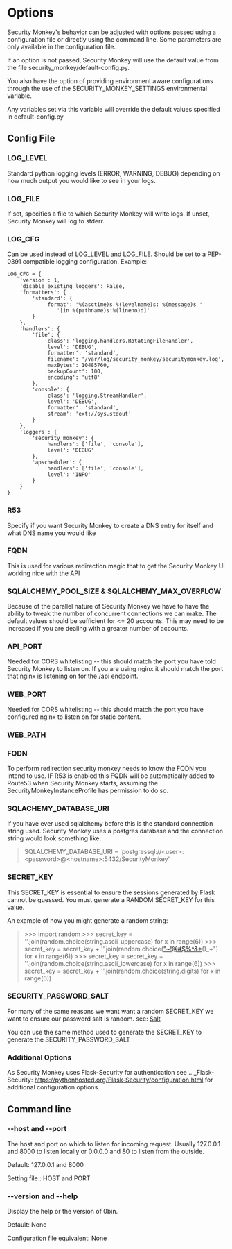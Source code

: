 Options
=======

Security Monkey's behavior can be adjusted with options passed using a configuration file or directly using the command line. Some parameters are only available in the configuration file.

If an option is not passed, Security Monkey will use the default value from the file security\_monkey/default-config.py.

You also have the option of providing environment aware configurations through the use of the SECURITY\_MONKEY\_SETTINGS environmental variable.

Any variables set via this variable will override the default values specified in default-config.py

Config File
-----------

### LOG\_LEVEL

Standard python logging levels (ERROR, WARNING, DEBUG) depending on how much output you would like to see in your logs.

### LOG\_FILE

If set, specifies a file to which Security Monkey will write logs. If unset, Security Monkey will log to stderr.

### LOG\_CFG

Can be used instead of LOG\_LEVEL and LOG\_FILE. Should be set to a PEP-0391 compatible logging configuration. Example:

    LOG_CFG = {
        'version': 1,
        'disable_existing_loggers': False,
        'formatters': {
            'standard': {
                'format': '%(asctime)s %(levelname)s: %(message)s '
                    '[in %(pathname)s:%(lineno)d]'
            }
        },
        'handlers': {
            'file': {
                'class': 'logging.handlers.RotatingFileHandler',
                'level': 'DEBUG',
                'formatter': 'standard',
                'filename': '/var/log/security_monkey/securitymonkey.log',
                'maxBytes': 10485760,
                'backupCount': 100,
                'encoding': 'utf8'
            },
            'console': {
                'class': 'logging.StreamHandler',
                'level': 'DEBUG',
                'formatter': 'standard',
                'stream': 'ext://sys.stdout'
            }
        },
        'loggers': {
            'security_monkey': {
                'handlers': ['file', 'console'],
                'level': 'DEBUG'
            },
            'apscheduler': {
                'handlers': ['file', 'console'],
                'level': 'INFO'
            }
        }
    }

### R53

Specify if you want Security Monkey to create a DNS entry for itself and what DNS name you would like

### FQDN

This is used for various redirection magic that to get the Security Monkey UI working nice with the API

### SQLALCHEMY\_POOL\_SIZE & SQLALCHEMY\_MAX\_OVERFLOW

Because of the parallel nature of Security Monkey we have to have the ability to tweak the number of concurrent connections we can make. The default values should be sufficient for \<= 20 accounts. This may need to be increased if you are dealing with a greater number of accounts.

### API\_PORT

Needed for CORS whitelisting -- this should match the port you have told Security Monkey to listen on. If you are using nginx it should match the port that nginx is listening on for the /api endpoint.

### WEB\_PORT

Needed for CORS whitelisting -- this should match the port you have configured nginx to listen on for static content.

### WEB\_PATH

### FQDN

To perform redirection security monkey needs to know the FQDN you intend to use. IF R53 is enabled this FQDN will be automatically added to Route53 when Security Monkey starts, assuming the SecurityMonkeyInstanceProfile has permission to do so.

### SQLACHEMY\_DATABASE\_URI

If you have ever used sqlalchemy before this is the standard connection string used. Security Monkey uses a postgres database and the connection string would look something like:

> SQLALCHEMY\_DATABASE\_URI = 'postgressql://\<user\>:\<password\>@\<hostname\>:5432/SecurityMonkey'

### SECRET\_KEY

This SECRET\_KEY is essential to ensure the sessions generated by Flask cannot be guessed. You must generate a RANDOM SECRET\_KEY for this value.

An example of how you might generate a random string:

> \>\>\> import random \>\>\> secret\_key = ''.join(random.choice(string.ascii\_uppercase) for x in range(6)) \>\>\> secret\_key = secret\_key + ''.join(random.choice(["\~!@\#\$%\^&\*](mailto:"~!@#$%^&*)()\_+") for x in range(6)) \>\>\> secret\_key = secret\_key + ''.join(random.choice(string.ascii\_lowercase) for x in range(6)) \>\>\> secret\_key = secret\_key + ''.join(random.choice(string.digits) for x in range(6))

### SECURITY\_PASSWORD\_SALT

For many of the same reasons we want want a random SECRET\_KEY we want to ensure our password salt is random. see: [Salt](http://en.wikipedia.org/wiki/Salt_(cryptography))

You can use the same method used to generate the SECRET\_KEY to generate the SECURITY\_PASSWORD\_SALT

### Additional Options

As Security Monkey uses Flask-Security for authentication see .. \_Flask-Security: <https://pythonhosted.org/Flask-Security/configuration.html> for additional configuration options.

Command line
------------

### --host and --port

The host and port on which to listen for incoming request. Usually 127.0.0.1 and 8000 to listen locally or 0.0.0.0 and 80 to listen from the outside.

Default: 127.0.0.1 and 8000

Setting file : HOST and PORT

### --version and --help

Display the help or the version of 0bin.

Default: None

Configuration file equivalent: None
